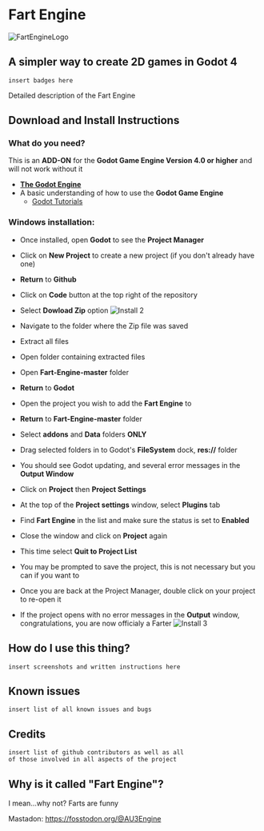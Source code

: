 # **Fart Engine**
![FartEngineLogo](https://user-images.githubusercontent.com/63011553/225142077-a635eb3e-9959-4e27-9872-04dc2e395169.jpeg)
## A simpler way to create 2D games in Godot 4
    insert badges here

  Detailed description of the Fart Engine

## Download and Install Instructions
### What do you need?

This is an **ADD-ON** for the **Godot Game Engine Version 4.0 or higher** and will not work without it

* **[The Godot Engine](https://godotengine.org)** 
* A basic understanding of how to use the **Godot Game Engine**
  * [Godot Tutorials](https://docs.godotengine.org/en/stable/community/tutorials.html)

###    Windows installation:
* Once installed, open **Godot** to see the **Project Manager**
* Click on **New Project** to create a new project (if you don't already have one)
* **Return** to **Github**
* Click on **Code** button at the top right of the repository
* Select **Dowload Zip** option
![Install 2](https://user-images.githubusercontent.com/63011553/226672341-bca3c5ca-f341-4899-857b-ab072931d143.png)

* Navigate to the folder where the Zip file was saved
* Extract all files 
* Open folder containing extracted files
* Open **Fart-Engine-master** folder
* **Return** to **Godot**
* Open the project you wish to add the **Fart Engine** to
* **Return** to **Fart-Engine-master** folder
* Select **addons** and **Data** folders **ONLY**
* Drag selected folders in to Godot's **FileSystem** dock, **res://** folder
* You should see Godot updating, and several error messages in the **Output Window**
* Click on **Project** then **Project Settings**
* At the top of the **Project settings** window, select **Plugins** tab
* Find **Fart Engine** in the list and make sure the status is set to **Enabled**
* Close the window and click on **Project** again
* This time select **Quit to Project List**
* You may be prompted to save the project, this is not necessary but you can if you want to
* Once you are back at the Project Manager, double click on your project to re-open it
* If the project opens with no error messages in the **Output** window, congratulations, you are now officialy a Farter
![Install 3](https://user-images.githubusercontent.com/63011553/226676623-f4e079ae-5145-4627-89c4-9815a2139bac.png)


## How do I use this thing?
    insert screenshots and written instructions here

## Known issues
    insert list of all known issues and bugs

## Credits
    insert list of github contributors as well as all 
    of those involved in all aspects of the project

## Why is it called "Fart Engine"?
  I mean...why not? Farts are funny




Mastadon: https://fosstodon.org/@AU3Engine




